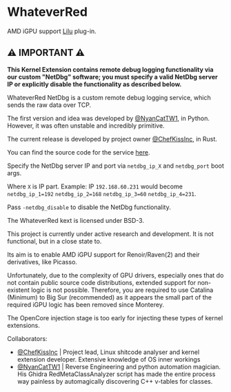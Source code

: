 # WhateverRed

AMD iGPU support [Lilu](https://github.com/acidanthera/Lilu) plug-in.

## ⚠️ IMPORTANT ⚠️

**This Kernel Extension contains remote debug logging functionality via our custom "NetDbg" software; you must specify a valid NetDbg server IP or explicitly disable the functionality as described below.**

WhateverRed NetDbg is a custom remote debug logging service, which sends the raw data over TCP.

The first version and idea was developed by [@NyanCatTW1](https://github.com/NyanCatTW1), in Python. However, it was often unstable and incredibly primitive.

The current release is developed by project owner [@ChefKissInc](https://github.com/ChefKissInc), in Rust.

You can find the source code for the service [here](https://github.com/NootInc/WhateverRed-NETDBG).

Specify the NetDbg server IP and port via `netdbg_ip_X` and `netdbg_port` boot args.

Where `X` is IP part. Example: IP `192.168.60.231` would become `netdbg_ip_1=192` `netdbg_ip_2=168` `netdbg_ip_3=60` `netdbg_ip_4=231`.

Pass `-netdbg_disable` to disable the NetDbg functionality.

The WhateverRed kext is licensed under BSD-3.

This project is currently under active research and development. It is not functional, but in a close state to.

Its aim is to enable AMD iGPU support for Renoir/Raven(2) and their derivatives, like Picasso.

Unfortunately, due to the complexity of GPU drivers, especially ones that do not contain public source code distributions, extended support for non-existent logic is not possible. Therefore, you are required to use Catalina (Minimum) to Big Sur (recommended) as it appears the small part of the required iGPU logic has been removed since Monterey.

The OpenCore injection stage is too early for injecting these types of kernel extensions.

Collaborators:

* [@ChefKissInc](https://github.com/ChefKissInc) | Project lead, Linux shitcode analyser and kernel extension developer. Extensive knowledge of OS inner workings
* [@NyanCatTW1](https://github.com/NyanCatTW1) | Reverse Engineering and python automation magician. His Ghidra RedMetaClassAnalyzer script has made the entire process way painless by automagically discovering C++ v-tables for classes.
